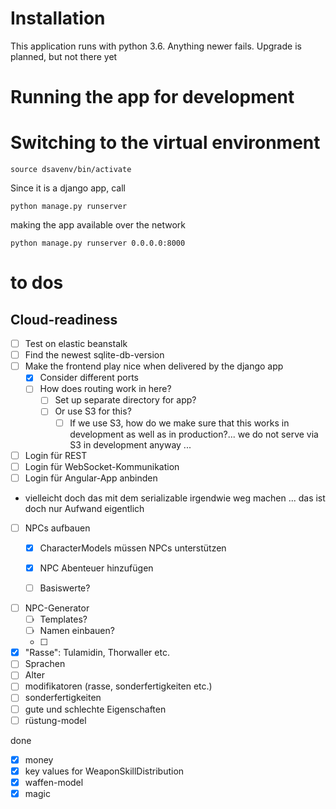 # Installation

This application runs with python 3.6. Anything newer fails. Upgrade is planned, but not there yet


# Running the app for development

# Switching to the virtual environment

`source dsavenv/bin/activate`

Since it is a django app, call

`python manage.py runserver`

making the app available over the network

`python manage.py runserver 0.0.0.0:8000`

# to dos

## Cloud-readiness

- [ ] Test on elastic beanstalk
- [ ] Find the newest sqlite-db-version
- [ ] Make the frontend play nice when delivered by the django app
  - [x] Consider different ports
  - [ ] How does routing work in here?
    - [ ] Set up separate directory for app? 
    - [ ] Or use S3 for this?
      - [ ] If we use S3, how do we make sure that this works in development as well as in production?... we do not serve via S3 in development anyway ...
- [ ] Login für REST
- [ ] Login für WebSocket-Kommunikation
- [ ] Login für Angular-App anbinden

- vielleicht doch das mit dem serializable irgendwie weg machen ... das ist doch nur Aufwand eigentlich

- [ ] NPCs aufbauen
  - [x] CharacterModels müssen NPCs unterstützen
  - [x] NPC Abenteuer hinzufügen
  - [ ] Basiswerte?


- [ ] NPC-Generator
  - [ ] Templates?
  - [ ] Namen einbauen?
  - [ ] 

- [x] "Rasse": Tulamidin, Thorwaller etc.
- [ ] Sprachen
- [ ] Alter
- [ ] modifikatoren (rasse, sonderfertigkeiten etc.)
- [ ] sonderfertigkeiten
- [ ] gute und schlechte Eigenschaften
- [ ] rüstung-model

done
- [x] money
- [x] key values for WeaponSkillDistribution
- [x] waffen-model
- [x] magic